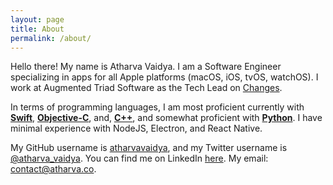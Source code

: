 ```yaml
---
layout: page
title: About
permalink: /about/
---
```


Hello there! My name is Atharva Vaidya. I am a Software Engineer specializing in apps for all Apple platforms (macOS, iOS, tvOS, watchOS). I work at Augmented Triad Software as the Tech Lead on [Changes](https://changesmusicapp.com).


In terms of programming languages, I am most proficient currently with **[Swift](https://developer.apple.com/swift/)**, **[Objective-C](https://developer.apple.com/library/mac/documentation/Cocoa/Conceptual/ProgrammingWithObjectiveC/Introduction/Introduction.html)**, and, **[C++](https://en.wikipedia.org/wiki/C%2B%2B)**, and somewhat proficient with **[Python](https://www.python.org/)**. I have minimal experience with NodeJS, Electron, and React Native.


My GitHub username is [atharvavaidya](https://github.com/atharvavaidya/), and my Twitter username is [@atharva_vaidya](https://twitter.com/atharva_vaidya). You can find me on LinkedIn [here](https://www.linkedin.com/in/atharvavaidya). My email: [contact@atharva.co](mailto:contact@atharva.co).

